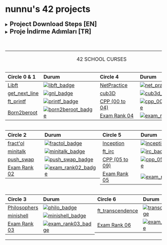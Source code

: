 # **nunnu's 42 projects**
<details>
<summary><span style="font-size:20px; font-weight:bold;"> Project Download Steps [EN]</span></summary><br>
To clone the repo you want to your own computer, make the following changes to the command line and write it to your terminal. Write the specified fields between the < and > signs.

* branch-name : Specifies which branch to clone (for example: push_swap)
* repo-link : GitHub repository URL (for example: https://github.com/nisaunnu/42_School_Curses.git)

```bash
git clone --branch <branch-name> --single-branch <repo-link>
```

Example:
```bash
git clone --branch push_swap --single-branch https://github.com/nisaunnu/42_School_Curses.git
```
<br>
</details>
<details>
<summary><span style="font-size:20px; font-weight:bold;"> Proje İndirme Adımları [TR]</span></summary><br>
İstediğiniz repo'yu kendi bilgisayarınıza clone'layabilmek için aşağıdaki komut satırında düzenlemeler yaparak terminalinize yazın. < ve > işaretleri arasındaki yerlere belirtilenleri yazınız.

* branch-adi : Hangi branch’i klonlayacağını belirtir (örneğin: push_swap)
* repo-linki : GitHub repository URL’si (örneğin: https://github.com/nisaunnu/42_School_Curses.git)

```bash
git clone --branch <branch-adi> --single-branch <repo-linki>
```

Örnek:
```bash
git clone --branch push_swap --single-branch https://github.com/nisaunnu/42_School_Curses.git
```
</details>
<br></br>

<table width="100%" align="center">
<tr style="display:flex; justify-content:space-around; paddind:0;">
<td colspan="3" style="padding:0; margin:0; text-align:center;">
	<p align="center">42 SCHOOL CURSES</p>
</td></tr>

<tr style="display:flex; justify-content:space-around; paddind:0;">
<td style="padding:0; margin:0;">

| Circle 0 & 1                                | Durum                                        |
| :-                                          | :-                                           |
| [Libft][libft_tree]                         | [![libft_badge]][libft_tree]                 |
| [get_next_line][gnl_tree]                   | [![gnl_badge]][gnl_tree]                     |
| [ft_printf][printf_tree]                    | [![printf_badge]][printf_tree]               |
| [Born2beroot][born2beroot_tree]             | [![born2beroot_badge]][born2beroot_tree]     |

</td><td style="padding:0; margin:0;">

| Circle 4                                    | Durum                                        |
| :-                                          | :-                                           |
| [NetPractice][net_practice_tree]            | [![net_practice_badge]][net_practice_tree]   |
| [cub3D][cub3d_tree]                         | [![cub3d_badge]][cub3d_tree]                 |
| [CPP (00 to 04)][cpp_00_to_04_tree]         | [![cpp_00_to_04_badge]][cpp_00_to_04_tree]   |
| [Exam Rank 04][exam_rank04_tree]            | [![exam_rank04_badge]][exam_rank04_tree]     |

</td></tr>

<tr style="display:flex; justify-content:space-around; paddind:0;">
<td style="padding:0; margin:0;">

| Circle 2                                    | Durum                                        |
| :-                                          | :-                                           |
| [fract'ol][fractol_tree]                    | [![fractol_badge]][fractol_tree]             |
| [minitalk][minitalk_tree]                   | [![minitalk_badge]][minitalk_tree]           |
| [push_swap][push_swap_tree]                 | [![push_swap_badge]][push_swap_tree]         |
| [Exam Rank 02][exam_rank02_tree]            | [![exam_rank02_badge]][exam_rank02_tree]     |

</td><td style="padding:0; margin:0;">

| Circle 5                                    | Durum                                        |
| :-                                          | :-                                           |
| [Inception][inception_tree]                 | [![inception_badge]][inception_tree]         |
| [ft_irc][irc_tree]                          | [![irc_badge]][irc_tree]                     |
| [CPP (05 to 09)][cpp_05_to_09_tree]         | [![cpp_05_to_09_badge]][cpp_05_to_09_tree]   |
| [Exam Rank 05][exam_rank05_tree]            | [![exam_rank05_badge]][exam_rank05_tree]     |

</td></tr>

<tr style="display:flex; justify-content:space-around; paddind:0;">
<td style="padding:0; margin:0;">

| Circle 3                                    | Durum                                        |
| :-                                          | :-                                           |
| [Philosophers][philo_tree]                  | [![philo_badge]][philo_tree]                 |
| [minishell][minishell_tree]                 | [![minishell_badge]][minishell_tree]         |
| [Exam Rank 03][exam_rank03_tree]            | [![exam_rank03_badge]][exam_rank03_tree]     |

</td><td style="padding:0; margin:0;">

| Circle 6                                    | Durum                                        |
| :-                                          | :-                                           |
| [ft_transcendence][transcendence_tree]      | [![transcendence_badge]][transcendence_tree] |
| [Exam Rank 06][exam_rank06_tree]            | [![exam_rank06_badge]][exam_rank06_tree]     |

</td></tr>

[libft_tree]: https://github.com/nisaunnu/42_School_Curses/tree/libft
[libft_badge]: https://custom-icon-badges.demolab.com/badge/✔%EF%B8%8E%20125%20/%20100-02b331.svg?&style=for-the-badge&color=018f27
[gnl_tree]: https://github.com/nisaunnu/42_School_Curses/tree/get_next_line
[gnl_badge]: https://custom-icon-badges.demolab.com/badge/✔%EF%B8%8E%20112%20/%20100-02b331.svg?&style=for-the-badge&color=018f27
[printf_tree]: https://github.com/nisaunnu/42_School_Curses/tree/ft_printf
[printf_badge]: https://custom-icon-badges.demolab.com/badge/✔%EF%B8%8E%20100%20/%20100-02b331.svg?&style=for-the-badge&color=018f27
[born2beroot_tree]: https://github.com/nisaunnu/42_School_Curses/tree/born2beroot
[born2beroot_badge]: https://custom-icon-badges.demolab.com/badge/✔%20%EF%B8%8E%2080%20/%20100-017520.svg?&style=for-the-badge&color=018f27

[fractol_tree]: https://github.com/nisaunnu/42_School_Curses/tree/fractol
[fractol_badge]:https://custom-icon-badges.demolab.com/badge/✔%EF%B8%8E%20125%20/%20100-02b331.svg?&style=for-the-badge&color=018f27
[push_swap_tree]: https://github.com/nisaunnu/42_School_Curses/tree/push_swap
[push_swap_badge]: https://custom-icon-badges.demolab.com/badge/✔%EF%B8%8E%20125%20/%20100-02b331.svg?&style=for-the-badge&color=018f27
[minitalk_tree]: https://github.com/nisaunnu/42_School_Curses/tree/minitalk
[minitalk_badge]: https://custom-icon-badges.demolab.com/badge/✔%EF%B8%8E%20100%20/%20100-02b331.svg?&style=for-the-badge&color=018f27
[exam_rank02_tree]: https://github.com/nisaunnu/42_School_Curses/tree/exam_rank02
[exam_rank02_badge]: https://custom-icon-badges.demolab.com/badge/✔%EF%B8%8E%20100%20/%20100-02b331.svg?&style=for-the-badge&color=018f27

[philo_tree]: https://github.com/nisaunnu/42_School_Curses/tree/philosophers
[philo_badge]: https://custom-icon-badges.demolab.com/badge/✔%EF%B8%8E%20100%20/%20100-02b331.svg?&style=for-the-badge&color=018f27
[minishell_tree]: https://github.com/nisaunnu/42_School_Curses/tree/minishell
[minishell_badge]: https://custom-icon-badges.demolab.com/badge/✔%EF%B8%8E%20103%20/%20100-02b331.svg?&style=for-the-badge&color=018f27
[exam_rank03_tree]: https://github.com/nisaunnu/42_School_Curses/tree/exam_rank03
[exam_rank03_badge]: https://custom-icon-badges.demolab.com/badge/✔%EF%B8%8E%20100%20/%20100-02b331.svg?&style=for-the-badge&color=018f27

[net_practice_tree]: https://github.com/nisaunnu/42_School_Curses/tree/net_practice
[net_practice_badge]:https://custom-icon-badges.demolab.com/badge/✔%EF%B8%8E%20100%20/%20100-02b331.svg?&style=for-the-badge&color=018f27
[cub3d_tree]: https://github.com/nisaunnu/42_School_Curses/tree/main
[cub3d_badge]: https://custom-icon-badges.demolab.com/badge/✔%EF%B8%8E%20105%20/%20100-02b331.svg?&style=for-the-badge&color=018f27
[cpp_00_to_04_tree]: https://github.com/nisaunnu/42_School_Curses/tree/cpp_part_one
[cpp_00_to_04_badge]: https://custom-icon-badges.demolab.com/badge/%20CPP%20(Part%201)-02b331.svg?&style=for-the-badge&color=7E0080
[exam_rank04_tree]: https://github.com/nisaunnu/42_School_Curses/tree/exam_rank04
[exam_rank04_badge]: https://custom-icon-badges.demolab.com/badge/✔%EF%B8%8E%20100%20/%20100-02b331.svg?&style=for-the-badge&color=018f27

[inception_tree]: https://github.com/nisaunnu/42_School_Curses/tree/inception
[inception_badge]: https://custom-icon-badges.demolab.com/badge/✔%EF%B8%8E%20100%20/%20100-02b331.svg?&style=for-the-badge&color=018f27
[irc_tree]: https://github.com/nisaunnu/42_School_Curses/tree/ft_irc
[irc_badge]: https://custom-icon-badges.demolab.com/badge/✔%EF%B8%8E%20125%20/%20100-02b331.svg?&style=for-the-badge&color=018f27
[cpp_05_to_09_tree]: https://github.com/nisaunnu/42_School_Curses/tree/cpp_part_two
[cpp_05_to_09_badge]: https://custom-icon-badges.demolab.com/badge/%20CPP%20(Part%202)-02b331.svg?&style=for-the-badge&color=7E0080
[exam_rank05_tree]: https://github.com/nisaunnu/42_School_Curses/tree/exam_rank05
[exam_rank05_badge]: https://custom-icon-badges.demolab.com/badge/✔%EF%B8%8E%20100%20/%20100-02b331.svg?&style=for-the-badge&color=018f27

[transcendence_tree]: https://github.com/nisaunnu/42_School_Curses/tree/ft_transcendence
[transcendence_badge]: https://custom-icon-badges.demolab.com/badge/not%20defined-02b331.svg?&style=for-the-badge&color=c42404
[exam_rank06_tree]: https://github.com/nisaunnu/42_School_Curses/tree/exam_rank06
[exam_rank06_badge]: https://custom-icon-badges.demolab.com/badge/not%20defined-02b331.svg?&style=for-the-badge&color=c42404

</table>
